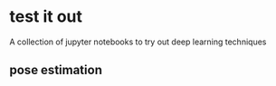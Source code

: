 # test it out
A collection of jupyter notebooks to try out deep learning techniques 

## pose estimation
